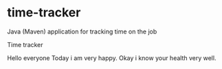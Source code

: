 # time-tracker
Java (Maven) application for tracking time on the job

Time tracker

Hello everyone Today i am very happy.
Okay i know your health very well.

